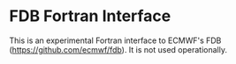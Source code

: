 FDB Fortran Interface
====

This is an experimental Fortran interface to ECMWF's FDB (https://github.com/ecmwf/fdb). It is not used operationally.

